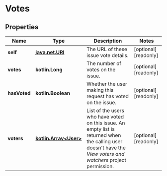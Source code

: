 
# Votes

## Properties
Name | Type | Description | Notes
------------ | ------------- | ------------- | -------------
**self** | [**java.net.URI**](java.net.URI.md) | The URL of these issue vote details. |  [optional] [readonly]
**votes** | **kotlin.Long** | The number of votes on the issue. |  [optional] [readonly]
**hasVoted** | **kotlin.Boolean** | Whether the user making this request has voted on the issue. |  [optional] [readonly]
**voters** | [**kotlin.Array&lt;User&gt;**](User.md) | List of the users who have voted on this issue. An empty list is returned when the calling user doesn&#39;t have the *View voters and watchers* project permission. |  [optional] [readonly]



